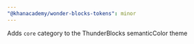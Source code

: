 ```yaml
---
"@khanacademy/wonder-blocks-tokens": minor
---
```


Adds `core` category to the ThunderBlocks semanticColor theme
